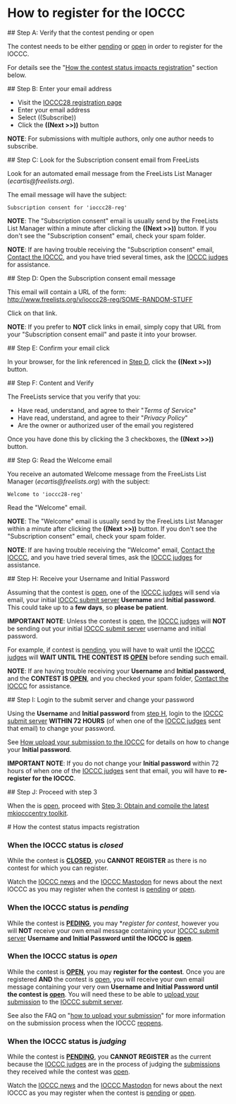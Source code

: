 # How to register for the IOCCC
</div>


<div id="step_a">
## Step A: Verify that the contest pending or open
</div>

The contest needs to be either [pending](../status.html#pending) or [open](../status.html#open)
in order to register for the IOCCC.

For details see the "[How the contest status impacts registration](#status_impact)" section below.


<div id="step_b">
## Step B: Enter your email address
</div>

- Visit the [IOCCC28 registration page](https://www.freelists.org/list/ioccc28-reg)
- Enter your email address
- Select ((Subscribe))
- Click the **((Next >>))** button

**NOTE**: For submissions with multiple authors, only one author needs to subscribe.


<div id="step_c">
## Step C: Look for the Subscription consent email from FreeLists
</div>

Look for an automated email message from the FreeLists List Manager (_ecartis@freelists.org_).

The email message will have the subject:

```
Subscription consent for 'ioccc28-reg'
```

**NOTE**: The "Subscription consent" email is usually send by the FreeLists
List Manager within a minute after clicking the **((Next >>))** button.
If you don't see the "Subscription consent" email, check your spam folder.

**NOTE**: If are having trouble receiving the "Subscription consent"
email, [Contact the IOCCC](../contact.html), and you have tried
several times, ask the [IOCCC judges](../judges.html) for assistance.


<div id="step_d">
## Step D: Open the Subscription consent email message
</div>

This email will contain a URL of the form: http://www.freelists.org/v/ioccc28-reg/SOME-RANDOM-STUFF

Click on that link.

**NOTE**: If you prefer to **NOT** click links in email, simply copy that
URL from your "Subscription consent email" and paste it into your browser.


<div id="step_e">
## Step E: Confirm your email click
</div>

In your browser, for the link referenced in [Step D](#step_d), click the **((Next >>))** button.


<div id="step_f">
## Step F: Content and Verify
</div>

The FreeLists service that you verify that you:

- Have read, understand, and agree to their "_Terms of Service_"
- Have read, understand, and agree to their "_Privacy Policy_"
- Are the owner or authorized user of the email you registered

Once you have done this by clicking the 3 checkboxes, the **((Next >>))** button.


<div id="step_g">
## Step G: Read the Welcome email
</div>

You receive an automated Welcome message from the FreeLists List Manager
(_ecartis@freelists.org_) with the subject:

```
Welcome to 'ioccc28-reg'
```

Read the "Welcome" email.

**NOTE**: The "Welcome" email is usually send by the FreeLists
List Manager within a minute after clicking the **((Next >>))** button.
If you don't see the "Subscription consent" email, check your spam folder.

**NOTE**: If are having trouble receiving the "Welcome" email,
[Contact the IOCCC](../contact.html), and you have tried
several times, ask the [IOCCC judges](../judges.html) for assistance.


<div id="step_h">
## Step H: Receive your Username and Initial Password
</div>

Assuming that the contest is [open](../status.html#open), one of the [IOCCC judges](../judges.html)
will send via email, your initial [IOCCC submit server](https:/submit.ioccc.org) **Username**
and **Initial password**.  This could take up to a **few days**, so **please be patient**.

**IMPORTANT NOTE**: Unless the contest is [open](../status.html#open), the
[IOCCC judges](../judges.html) will **NOT** be sending out your
initial [IOCCC submit server](https:/submit.ioccc.org) username and initial password.

For example, if contest is [pending](../status.html#pending), you will
have to wait until the [IOCCC judges](../judges.html) will **WAIT UNTIL
THE CONTEST IS [OPEN](../status.html#open)** before sending such email.

**NOTE**: If are having trouble receiving your **Username** and
**Initial password**, and the **CONTEST IS [OPEN](../status.html#open)**,
and you checked your spam folder, [Contact the IOCCC](../contact.html) for assistance.


<div id="step_i">
## Step I: Login to the submit server and change your password
</div>

Using the **Username** and **Initial password** from [step H](#step_h), login
to the [IOCCC submit server](https:/submit.ioccc.org)  **WITHIN 72 HOURS**
(of when one of the [IOCCC judges](../judges.html) sent that email) to change
your password.

See [How upload your submission to the IOCCC](submit.html) for details
on how to change your **Initial password**.

**IMPORTANT NOTE**: If you do not change your **Initial password** within
72 hours of when one of the [IOCCC judges](../judges.html) sent that email,
you will have to **re-register for the IOCCC**.


<div id="step_8">
## Step J: Proceed with step 3
</div>

When the is [open](../status.html#open), proceed with
[Step 3: Obtain and compile the latest mkiocccentry toolkit](../faq.html#step_3).


<div id="status_impact">
# How the contest status impacts registration
</div>


### When the IOCCC status is _closed_

While the contest is **[CLOSED](../status.html#closed)**,
you **CANNOT REGISTER** as there is no contest for which you can register.

Watch the [IOCCC news](../news.html) and the [IOCCC Mastodon](https://fosstodon.org/@ioccc)
for news about the next IOCCC as you may register when the contest is [pending](../status.html#pending)
or [open](../status.html#open).


### When the IOCCC status is _pending_

While the contest is **[PEDING](../status.html#pending)**,
you may **register for contest*, however you will **NOT**
receive your own email message containing your [IOCCC submit server](https:/submit.ioccc.org)
**Username and Initial Password until the IOCCC is [open](../status.html#open)**.


### When the IOCCC status is _open_

While the contest is **[OPEN](../status.html#open)**,
you may **register for the contest**.  Once you are registered **AND**
the contest is [open](../status.html#open), you will receive your own email message containing your very own
**Username and Initial Password until the contest is [open](../status.html#open)**.  You will need these
to be able to [upload your submission](submit.html) to the [IOCCC submit server](https:/submit.ioccc.org).

See also the
FAQ on "[how to upload your submission](submit.html)"
for more information on the submission process when the IOCCC [reopens](../status.html#open).


### When the IOCCC status is _judging_

While the contest is **[PENDING](../status.html#pending)**,
you **CANNOT REGISTER** as the current because the
[IOCCC judges](../judges.html) are in the process of judging the [submissions](../faq.html#how_many)
they received while the contest was [open](../status.html#open).

Watch the [IOCCC news](../news.html) and the [IOCCC Mastodon](https://fosstodon.org/@ioccc)
for news about the next IOCCC as you may register when the contest is [pending](../status.html#pending)
or [open](../status.html#open).


<!--

    Copyright © 1984-2024 by Landon Curt Noll. All Rights Reserved.

    You are free to share and adapt this file under the terms of this license:

        Creative Commons Attribution-ShareAlike 4.0 International (CC BY-SA 4.0)

    For more information, see:

        https://creativecommons.org/licenses/by-sa/4.0/

-->
